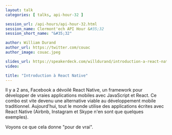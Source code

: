 ```yaml
---
layout: talk
categories: [ talks, api-hour-32 ]

session_url: /api-hours/api-hour-32.html
session_name: Clermont'ech API Hour &#35;32
session_short_name: "&#35;32"

author: William Durand
author_url: https://twitter.com/couac
author_image: couac.jpeg

slides_url: https://speakerdeck.com/willdurand/introduction-a-react-native-api-hour-32
video:

title: "Introduction à React Native"
---
```


Il y a 2 ans, Facebook a dévoilé React Native, un framework pour développer de
vraies applications mobiles avec JavaScript et React. Ce combo est vite devenu
une alternative viable au développement mobile traditionnel. Aujourd'hui, tout
le monde utilise des applications écrites avec React Native (Airbnb, Instagram
et Skype n'en sont que quelques exemples).

Voyons ce que cela donne "pour de vrai".
